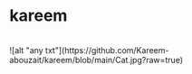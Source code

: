 # kareem
<br>
![alt "any txt"](https://github.com/Kareem-abouzait/kareem/blob/main/Cat.jpg?raw=true)

